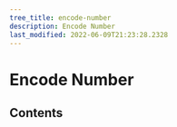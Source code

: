 ```yaml
---
tree_title: encode-number
description: Encode Number
last_modified: 2022-06-09T21:23:28.2328
---
```


# Encode Number

## Contents
